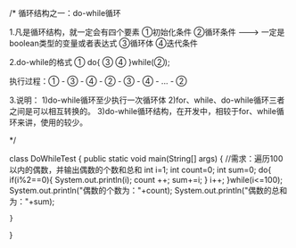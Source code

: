 /*
循环结构之一：do-while循环

1.凡是循环结构，就一定会有四个要素
①初始化条件
②循环条件 ---> 一定是boolean类型的变量或者表达式
③循环体
④迭代条件

2.do-while的格式
①
do{
     ③
     ④
}while(②);

执行过程：① - ③ - ④ - ② - ③ - ④ - ... - ②

3.说明：
1)do-while循环至少执行一次循环体
2)for、while、do-while循环三者之间是可以相互转换的。
3)do-while循环结构，在开发中，相较于for、while循环来讲，使用的较少。

*/

class DoWhileTest
{
 	public static void main(String[] args)
	{
		//需求：遍历100以内的偶数，并输出偶数的个数和总和
		int i=1;
		int count=0;
		int sum=0;
		do{
			if(i%2==0){
				System.out.println(i);
				count ++;
				sum+=i;
			}
			i++;
		}while(i<=100);
		System.out.println("偶数的个数为："+count);
		System.out.println("偶数的总和为："+sum);


	}
}